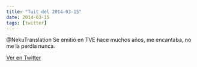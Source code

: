 ```yaml
---
title: "Tuit del 2014-03-15"
date: 2014-03-15
tags: [twitter]
---
```


@NekuTranslation Se emitió en TVE hace muchos años, me encantaba, no me la perdía nunca.



[Ver en Twitter](https://twitter.com/i/web/status/444645620142596096)
